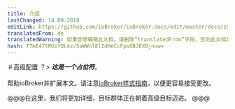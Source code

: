 ```yaml
---
title: 介绍
lastChanged: 14.09.2018
editLink: https://github.com/ioBroker/ioBroker.docs/edit/master/docs/zh-cn/config/README.md
translatedFrom: de
translatedWarning: 如果您想编辑此文档，请删除“translatedFrom”字段，否则此文档将再次自动翻译
hash: TTmE47tMUiYQL4z/5aWWnlElIdHeCcFpsOBJEXOjnuw=
---
```

＃高级配置
？&gt; ***这是一个占位符***。 <br><br>帮助ioBroker并扩展本文。请注意[ioBroker样式指南](community/styleguidedoc)，以便更容易接受更改。

@@@在这里，我们将更加详细，目标群体正在朝着高级目标迈进。
@@@